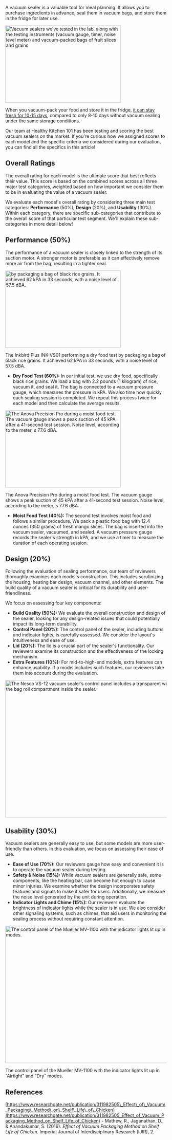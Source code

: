 A vacuum sealer is a valuable tool for meal planning. It allows you to purchase ingredients in advance, seal them in vacuum bags, and store them in the fridge for later use.

<img src="https://cdn.healthykitchen101.com/reviews/images/vacuum-sealers/how-we-test-vacuum-sealers-clozfbwkr0000ll8836ue9dvg.jpg" alt="Vacuum sealers we’ve tested in the lab, along with the testing instruments (vacuum gauge, timer, noise level meter) and vacuum-packed bags of fruit slices and grains" width="360" height="240">

When you vacuum-pack your food and store it in the fridge, [it can stay fresh for 10-15 days](https://www.researchgate.net/publication/311982505_Effect_of_Vacuum_Packaging_Method_on_Shelf_Life_of_Chicken), compared to only 8-10 days without vacuum sealing under the same storage conditions.

Our team at Healthy Kitchen 101 has been testing and scoring the best vacuum sealers on the market. If you're curious how we assigned scores to each model and the specific criteria we considered during our evaluation, you can find all the specifics in this article!

Overall Ratings
---------------

The overall rating for each model is the ultimate score that best reflects their value. This score is based on the combined scores across all three major test categories, weighted based on how important we consider them to be in evaluating the value of a vacuum sealer.

We evaluate each model's overall rating by considering three main test categories: **Performance** (50%), **Design** (20%), and **Usability** (30%). Within each category, there are specific sub-categories that contribute to the overall score of that particular test segment. We'll explain these sub-categories in more detail below!

Performance (50%)
-----------------

The performance of a vacuum sealer is closely linked to the strength of its suction motor. A stronger motor is preferable as it can effectively remove more air from the bag, resulting in a tighter seal.

<img src="https://cdn.healthykitchen101.com/reviews/images/vacuum-sealers/inkbird-plus-ink-vs01-performing-dry-food-test-cloxt3eyp000bfi884g671b27.jpg" alt=" by packaging a bag of black rice grains. It achieved 62 kPA in 33 seconds, with a noise level of 57.5 dBA." width="360" height="240">

The Inkbird Plus INK-VS01 performing a dry food test by packaging a bag of black rice grains. It achieved 62 kPA in 33 seconds, with a noise level of 57.5 dBA.

*   **Dry Food Test (60%):** In our initial test, we use dry food, specifically black rice grains. We load a bag with 2.2 pounds (1 kilogram) of rice, vacuum it, and seal it. The bag is connected to a vacuum pressure gauge, which measures the pressure in kPA. We also time how quickly each sealing session is completed. We repeat this process twice for each model and then calculate the average results.

<img src="https://cdn.healthykitchen101.com/reviews/images/vacuum-sealers/anova-precision-pro-during-moist-food-test-cloxt5cmf000cfi88369c9f3o.jpg" alt="The Anova Precision Pro during a moist food test. The vacuum gauge shows a peak suction of 45 kPA after a 41-second test session. Noise level, according to the meter, s 77.6 dBA." width="360" height="240">

The Anova Precision Pro during a moist food test. The vacuum gauge shows a peak suction of 45 kPA after a 41-second test session. Noise level, according to the meter, s 77.6 dBA.

*   **Moist Food Test (40%):** The second test involves moist food and follows a similar procedure. We pack a plastic food bag with 12.4 ounces (350 grams) of fresh mango slices. The bag is inserted into the vacuum sealer, vacuumed, and sealed. A vacuum pressure gauge records the sealer's strength in kPA, and we use a timer to measure the duration of each operating session.

Design (20%)
------------

Following the evaluation of sealing performance, our team of reviewers thoroughly examines each model's construction. This includes scrutinizing the housing, heating bar design, vacuum channel, and other elements. The build quality of a vacuum sealer is critical for its durability and user-friendliness.

We focus on assessing four key components:

*   **Build Quality (50%):** We evaluate the overall construction and design of the sealer, looking for any design-related issues that could potentially impact its long-term durability.
*   **Control Panel (20%):** The control panel of the sealer, including buttons and indicator lights, is carefully assessed. We consider the layout's intuitiveness and ease of use.
*   **Lid (20%):** The lid is a crucial part of the sealer's functionality. Our reviewers examine its construction and the effectiveness of the locking mechanism.
*   **Extra Features (10%):** For mid-to-high-end models, extra features can enhance usability. If a model includes such features, our reviewers take them into account during the evaluation.

<img src="https://cdn.healthykitchen101.com/reviews/images/vacuum-sealers/nesco-vs-12-vacuum-sealer-control-panel-cloxt79sp000dfi887smkfqvd.jpg" alt="The Nesco VS-12 vacuum sealer’s control panel includes a transparent window that looks into the bag roll compartment inside the sealer." width="640" height="427">

Usability (30%)
---------------

Vacuum sealers are generally easy to use, but some models are more user-friendly than others. In this evaluation, we focus on assessing their ease of use.

*   **Ease of Use (70%):** Our reviewers gauge how easy and convenient it is to operate the vacuum sealer during testing.
*   **Safety & Noise (15%):** While vacuum sealers are generally safe, some components, like the heating bar, can become hot enough to cause minor injuries. We examine whether the design incorporates safety features and signals to make it safer for users. Additionally, we measure the noise level generated by the unit during operation.
*   **Indicator Lights and Chime (15%):** Our reviewers evaluate the brightness of indicator lights while the sealer is in use. We also consider other signaling systems, such as chimes, that aid users in monitoring the sealing process without requiring constant attention.

<img src="https://cdn.healthykitchen101.com/reviews/images/vacuum-sealers/control-panel-mueller-mv-1100-cloxt9a5a000efi88f00a8sxk.jpg" alt="The control panel of the Mueller MV-1100 with the indicator lights lit up in “Airtight” and “Dry” modes." width="640" height="427">

The control panel of the Mueller MV-1100 with the indicator lights lit up in “Airtight” and “Dry” modes.

References
----------

[https://www.researchgate.net/publication/311982505\_Effect\_of\_Vacuum\_Packaging\_Method\_on\_Shelf\_Life\_of\_Chicken](https://www.researchgate.net/publication/311982505_Effect_of_Vacuum_Packaging_Method_on_Shelf_Life_of_Chicken) - Mathew, R., Jaganathan, D., & Anandakumar, S. (2016). _Effect of Vacuum Packaging Method on Shelf Life of Chicken_. Imperial Journal of Interdisciplinary Research (IJIR), 2.
